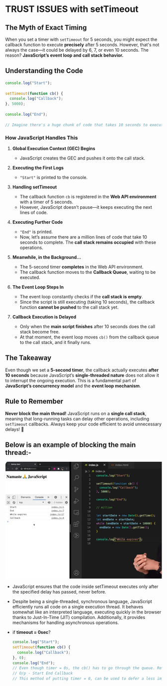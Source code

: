 #  TRUST ISSUES with setTimeout

## The Myth of Exact Timing  
When you set a timer with `setTimeout` for 5 seconds, you might expect the callback function to execute **precisely** after 5 seconds. However, that's not always the case—it could be delayed by 6, 7, or even 10 seconds. The reason? **JavaScript’s event loop and call stack behavior.**  

## Understanding the Code  

```js
console.log("Start");

setTimeout(function cb() {
  console.log("Callback");
}, 5000);

console.log("End");

// Imagine there's a huge chunk of code that takes 10 seconds to execute.
```

### How JavaScript Handles This  

1. **Global Execution Context (GEC) Begins**  
   - JavaScript creates the GEC and pushes it onto the call stack.  

2. **Executing the First Logs**  
   - `"Start"` is printed to the console.  

3. **Handling setTimeout**  
   - The callback function `cb` is registered in the **Web API environment** with a timer of 5 seconds.  
   - However, JavaScript doesn’t pause—it keeps executing the next lines of code.  

4. **Executing Further Code**  
   - `"End"` is printed.  
   - Now, let’s assume there are a million lines of code that take 10 seconds to complete. The **call stack remains occupied** with these operations.  

5. **Meanwhile, in the Background...**  
   - The 5-second timer **completes** in the Web API environment.  
   - The callback function moves to the **Callback Queue**, waiting to be executed.  

6. **The Event Loop Steps In**  
   - The event loop constantly checks if the **call stack is empty**.  
   - Since the script is still executing (taking 10 seconds), the callback function **cannot be pushed** to the call stack yet.  

7. **Callback Execution is Delayed**  
   - Only when the **main script finishes** after 10 seconds does the call stack become free.  
   - At that moment, the event loop moves `cb()` from the callback queue to the call stack, and it finally runs.  

## The Takeaway  
Even though we set a **5-second timer**, the callback actually executes **after 10 seconds** because JavaScript’s **single-threaded nature** does not allow it to interrupt the ongoing execution. This is a fundamental part of **JavaScript’s concurrency model** and the **event loop mechanism**.  

## Rule to Remember  
**Never block the main thread!** JavaScript runs on a **single call stack**, meaning that long-running tasks can delay other operations, including `setTimeout` callbacks. Always keep your code efficient to avoid unnecessary delays! 🚀

## Below is an example of blocking the main thread:-
  ![JS blocking main thread](assets/JS-17-1.png)

- JavaScript ensures that the code inside setTimeout executes only after the specified delay has passed, never before.

- Despite being a single-threaded, synchronous language, JavaScript efficiently runs all code on a single execution thread. It behaves somewhat like an interpreted language, executing quickly in the browser thanks to Just-In-Time (JIT) compilation. Additionally, it provides mechanisms for handling asynchronous operations.

- if **timeout = 0sec**?
  ```js
  console.log("Start");
  setTimeout(function cb() {
    console.log("Callback");
  }, 0);
  console.log("End");
  // Even though timer = 0s, the cb() has to go through the queue. Registers calback in webapi's env , moves to callback queue, and execute once callstack is empty.
  // O/p - Start End Callback
  // This method of putting timer = 0, can be used to defer a less imp function by a little so the more important function(here printing "End") can take place
  ```
